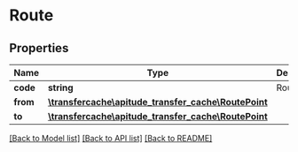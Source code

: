 # Route

## Properties
Name | Type | Description | Notes
------------ | ------------- | ------------- | -------------
**code** | **string** | Route code. | [optional] 
**from** | [**\transfercache\apitude_transfer_cache\RoutePoint**](RoutePoint.md) |  | [optional] 
**to** | [**\transfercache\apitude_transfer_cache\RoutePoint**](RoutePoint.md) |  | [optional] 

[[Back to Model list]](../../README.md#documentation-for-models) [[Back to API list]](../../README.md#documentation-for-api-endpoints) [[Back to README]](../../README.md)

